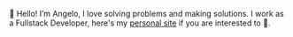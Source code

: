 👋 Hello! I’m Angelo, I love solving problems and making solutions. I work as a Fullstack Developer, here's my [personal site][1] if you are interested to 👀.

<!-- ## 🌱 Currently Learning
<code><img height="50" title="Angular" src="https://raw.githubusercontent.com/github/explore/main/topics/angular/angular.png"></code> 
<br>
<br>

## 🧰 Work tools
<code><img height="50" title="CSharp" src="https://raw.githubusercontent.com/github/explore/main/topics/csharp/csharp.png"></code>
<code><img height="50" title="JavaScript" src="https://raw.githubusercontent.com/github/explore/main/topics/javascript/javascript.png"></code>
<code><img height="50" title="CSS3" src="https://raw.githubusercontent.com/github/explore/main/topics/css/css.png"></code>
<code><img height="50" title="HTML" src="https://raw.githubusercontent.com/github/explore/main/topics/html/html.png"></code>
<code><img height="50" title="ASP.NET" src="https://raw.githubusercontent.com/github/explore/main/topics/aspnet/aspnet.png"></code>
<code><img height="50" title="ReactJS" src="https://raw.githubusercontent.com/github/explore/main/topics/react/react.png"></code>
<code><img height="50" title="JQuery" src="https://raw.githubusercontent.com/github/explore/main/topics/jquery/jquery.png"></code>
<code><img height="50" title="SASS" src="https://raw.githubusercontent.com/github/explore/main/topics/sass/sass.png"></code>
<code><img height="50" title="Bootstrap" src="https://raw.githubusercontent.com/github/explore/main/topics/bootstrap/bootstrap.png"></code>
<code><img height="50" title="MS SQL Server" src="https://raw.githubusercontent.com/github/explore/main/topics/sql-server/sql-server.png"></code>
<code><img height="50" title="Git" src="https://raw.githubusercontent.com/github/explore/main/topics/git/git.png"></code>
<code><img height="50" title="Azure" src="https://raw.githubusercontent.com/github/explore/main/topics/azure/azure.png"></code>
<code><img height="50" title="Unity" src="https://raw.githubusercontent.com/github/explore/main/topics/unity/unity.png"></code>
<br>
<br>

## 🧰 Previous tools
<code><img height="50" title="Python" src="https://raw.githubusercontent.com/github/explore/main/topics/python/python.png"></code>
<code><img height="50" title="C" src="https://raw.githubusercontent.com/github/explore/main/topics/c/c.png"></code>
<code><img height="50" title="Java" src="https://raw.githubusercontent.com/github/explore/main/topics/java/java.png"></code>
<code><img height="50" title="PostgreSQL" src="https://raw.githubusercontent.com/github/explore/main/topics/postgresql/postgresql.png"></code>
<code><img height="50" title="MySQL" src="https://raw.githubusercontent.com/github/explore/main/topics/mysql/mysql.png"></code>
<code><img height="50" title="OpenGL" src="https://raw.githubusercontent.com/github/explore/main/topics/opengl/opengl.png"></code>
<br>
<br>
-->

[1]: https://angelocorleone.com
<!---
- 👀 I’m interested in ...
-  I’m currently learning ...
- 💞️ I’m looking to collaborate on ...
- 📫 How to reach me ...
- a final year student 🎓
--->
